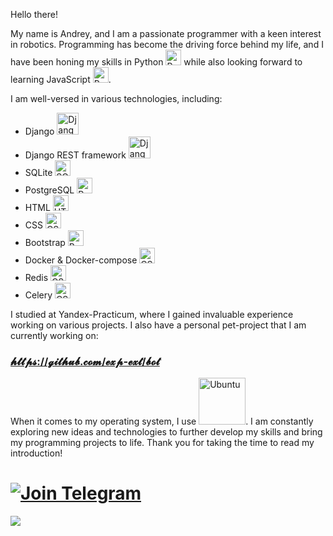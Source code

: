 Hello there!

My name is Andrey, and I am a passionate programmer with a keen interest in robotics. Programming has become the driving force behind my life, and I have been honing my skills in Python <img src="https://cdn.icon-icons.com/icons2/2415/PNG/512/python_original_logo_icon_146381.png" alt="Python" style="width:25px;"/> while also looking forward to learning JavaScript <img src="https://fuzeservers.ru/wp-content/uploads/8/0/e/80ec046c929af5dc31f38d6ce08ae6ce.png" alt="Python" style="width:25px;"/>.

I am well-versed in various technologies, including:
<ul>
  <li> Django  <img src="https://cdn.icon-icons.com/icons2/2415/PNG/512/django_plain_logo_icon_146558.png" alt="Django" style="width:35px;"/></li>
  <li> Django REST framework  <img src="https://www.django-rest-framework.org/img/logo.png" alt="Django REST" style="width:35px;"/></li>  
  <li> SQLite  <img src="https://cdn.icon-icons.com/icons2/9/PNG/256/sql_racer_gamedatabase_sql_1526.png" alt="SQLite" style="width:25px;"/></li>
  <li> PostgreSQL <img src="https://cdn.icon-icons.com/icons2/2699/PNG/512/postgresql_logo_icon_170835.png" alt="PostgreSQL" style="width:25px;"/></li>
  <li> HTML  <img src="https://cdn.icon-icons.com/icons2/2415/PNG/512/html_original_wordmark_logo_icon_146478.png" alt="HTML" style="width:25px;"/></li>
  <li> CSS  <img src="https://cdn.icon-icons.com/icons2/2415/PNG/512/css_original_wordmark_logo_icon_146576.png" alt="CSS" style="width:25px;"/></li>
  <li> Bootstrap  <img src="https://cdn.icon-icons.com/icons2/2415/PNG/512/bootstrap_plain_wordmark_logo_icon_146620.png" alt="Bootstrap" style="width:25px;"/></li>
  <li> Docker & Docker-compose <img src="https://cdn.icon-icons.com/icons2/2107/PNG/512/file_type_docker_icon_130643.png" alt="CSS" style="width:25px;"/></li>
  <li> Redis <img src="https://cdn.icon-icons.com/icons2/2415/PNG/512/redis_original_logo_icon_146368.png" alt="CSS" style="width:25px;"/></li>
  <li> Celery <img src="https://docs.celeryq.dev/en/stable/_static/celery_512.png" alt="CSS" style="width:25px;"/></li>
</ul> 

I studied at Yandex-Practicum, where I gained invaluable experience working on various projects. I also have a personal pet-project that I am currently working on:

### [𝓱𝓽𝓽𝓹𝓼://𝓰𝓲𝓽𝓱𝓾𝓫.𝓬𝓸𝓶/𝓮𝔁𝓹-𝓮𝔁𝓽/𝓫𝓸𝓽](https://github.com/exp-ext/ToDoDjangoTelBot)

When it comes to my operating system, I use <img src="https://cdn.icon-icons.com/icons2/2699/PNG/512/ubuntu_src_logo_icon_168374.png" alt="Ubuntu" style="width:75px;"/>. I am constantly exploring new ideas and technologies to further develop my skills and bring my programming projects to life. Thank you for taking the time to read my introduction!

# [![Join Telegram](https://img.shields.io/badge/My%20Telegram-Join-blue)](https://t.me/Borokin)


![](https://github-profile-summary-cards.vercel.app/api/cards/profile-details?username=exp-ext&theme=solarized_dark)


